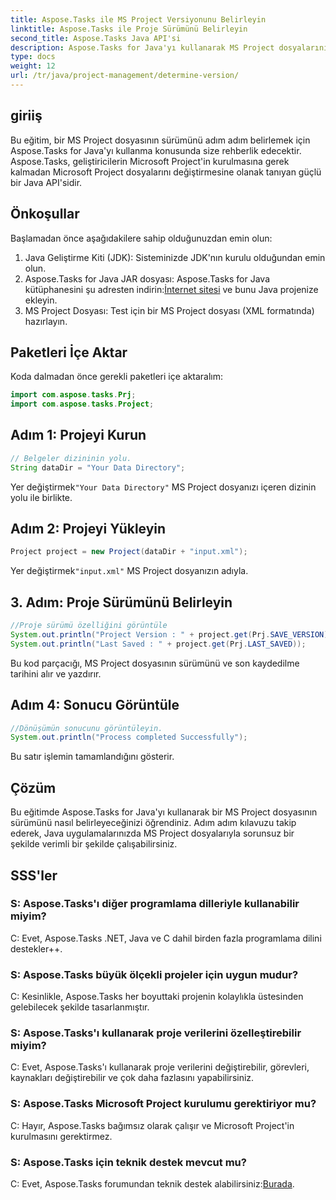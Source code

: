 ```yaml
---
title: Aspose.Tasks ile MS Project Versiyonunu Belirleyin
linktitle: Aspose.Tasks ile Proje Sürümünü Belirleyin
second_title: Aspose.Tasks Java API'si
description: Aspose.Tasks for Java'yı kullanarak MS Project dosyalarının sürümünü programlı olarak nasıl belirleyeceğinizi öğrenin. Kod örnekleri içeren adım adım kılavuz.
type: docs
weight: 12
url: /tr/java/project-management/determine-version/
---
```

## giriiş
Bu eğitim, bir MS Project dosyasının sürümünü adım adım belirlemek için Aspose.Tasks for Java'yı kullanma konusunda size rehberlik edecektir. Aspose.Tasks, geliştiricilerin Microsoft Project'in kurulmasına gerek kalmadan Microsoft Project dosyalarını değiştirmesine olanak tanıyan güçlü bir Java API'sidir.
## Önkoşullar
Başlamadan önce aşağıdakilere sahip olduğunuzdan emin olun:
1. Java Geliştirme Kiti (JDK): Sisteminizde JDK'nın kurulu olduğundan emin olun.
2.  Aspose.Tasks for Java JAR dosyası: Aspose.Tasks for Java kütüphanesini şu adresten indirin:[İnternet sitesi](https://releases.aspose.com/tasks/java/) ve bunu Java projenize ekleyin.
3. MS Project Dosyası: Test için bir MS Project dosyası (XML formatında) hazırlayın.

## Paketleri İçe Aktar
Koda dalmadan önce gerekli paketleri içe aktaralım:
```java
import com.aspose.tasks.Prj;
import com.aspose.tasks.Project;
```
## Adım 1: Projeyi Kurun
```java
// Belgeler dizininin yolu.
String dataDir = "Your Data Directory";
```
 Yer değiştirmek`"Your Data Directory"` MS Project dosyanızı içeren dizinin yolu ile birlikte.
## Adım 2: Projeyi Yükleyin
```java
Project project = new Project(dataDir + "input.xml");
```
 Yer değiştirmek`"input.xml"` MS Project dosyanızın adıyla.
## 3. Adım: Proje Sürümünü Belirleyin
```java
//Proje sürümü özelliğini görüntüle
System.out.println("Project Version : " + project.get(Prj.SAVE_VERSION));
System.out.println("Last Saved : " + project.get(Prj.LAST_SAVED));
```
Bu kod parçacığı, MS Project dosyasının sürümünü ve son kaydedilme tarihini alır ve yazdırır.
## Adım 4: Sonucu Görüntüle
```java
//Dönüşümün sonucunu görüntüleyin.
System.out.println("Process completed Successfully");
```
Bu satır işlemin tamamlandığını gösterir.

## Çözüm
Bu eğitimde Aspose.Tasks for Java'yı kullanarak bir MS Project dosyasının sürümünü nasıl belirleyeceğinizi öğrendiniz. Adım adım kılavuzu takip ederek, Java uygulamalarınızda MS Project dosyalarıyla sorunsuz bir şekilde verimli bir şekilde çalışabilirsiniz.

## SSS'ler
### S: Aspose.Tasks'ı diğer programlama dilleriyle kullanabilir miyim?
C: Evet, Aspose.Tasks .NET, Java ve C dahil birden fazla programlama dilini destekler++.
### S: Aspose.Tasks büyük ölçekli projeler için uygun mudur?
C: Kesinlikle, Aspose.Tasks her boyuttaki projenin kolaylıkla üstesinden gelebilecek şekilde tasarlanmıştır.
### S: Aspose.Tasks'ı kullanarak proje verilerini özelleştirebilir miyim?
C: Evet, Aspose.Tasks'ı kullanarak proje verilerini değiştirebilir, görevleri, kaynakları değiştirebilir ve çok daha fazlasını yapabilirsiniz.
### S: Aspose.Tasks Microsoft Project kurulumu gerektiriyor mu?
C: Hayır, Aspose.Tasks bağımsız olarak çalışır ve Microsoft Project'in kurulmasını gerektirmez.
### S: Aspose.Tasks için teknik destek mevcut mu?
 C: Evet, Aspose.Tasks forumundan teknik destek alabilirsiniz:[Burada](https://forum.aspose.com/c/tasks/15).
